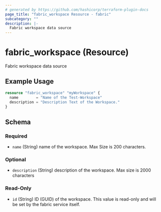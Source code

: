 ```yaml
---
# generated by https://github.com/hashicorp/terraform-plugin-docs
page_title: "fabric_workspace Resource - fabric"
subcategory: ""
description: |-
  Fabric workspace data source
---
```


# fabric_workspace (Resource)

Fabric workspace data source

## Example Usage

```terraform
resource "fabric_workspace" "myWorkspace" {
  name        = "Name of the Test-Workspace"
  description = "Description Text of the Workspace."
}
```

<!-- schema generated by tfplugindocs -->
## Schema

### Required

- `name` (String) name of the workspace. Max Size is 200 characters.

### Optional

- `description` (String) description of the workspace. Max size is 2000 characters

### Read-Only

- `id` (String) ID (GUID) of the workspace. This value is read-only and will be set by the fabric service itself.
